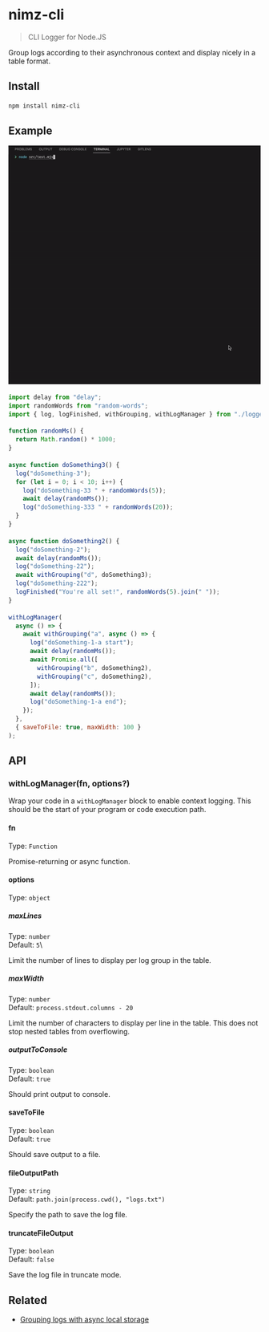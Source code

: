 # nimz-cli

> CLI Logger for Node.JS

Group logs according to their asynchronous context and display nicely in a table format.

## Install

```sh
npm install nimz-cli
```

## Example

![CLI Logger Demo](https://github.com/nibmz7/nimz-cli/blob/main/cli-logger.gif?raw=true)

```js
import delay from "delay";
import randomWords from "random-words";
import { log, logFinished, withGrouping, withLogManager } from "./logger.js";

function randomMs() {
  return Math.random() * 1000;
}

async function doSomething3() {
  log("doSomething-3");
  for (let i = 0; i < 10; i++) {
    log("doSomething-33 " + randomWords(5));
    await delay(randomMs());
    log("doSomething-333 " + randomWords(20));
  }
}

async function doSomething2() {
  log("doSomething-2");
  await delay(randomMs());
  log("doSomething-22");
  await withGrouping("d", doSomething3);
  log("doSomething-222");
  logFinished("You're all set!", randomWords(5).join(" "));
}

withLogManager(
  async () => {
    await withGrouping("a", async () => {
      log("doSomething-1-a start");
      await delay(randomMs());
      await Promise.all([
        withGrouping("b", doSomething2),
        withGrouping("c", doSomething2),
      ]);
      await delay(randomMs());
      log("doSomething-1-a end");
    });
  },
  { saveToFile: true, maxWidth: 100 }
);
```

## API

### withLogManager(fn, options?)

Wrap your code in a `withLogManager` block to enable context logging. This should be the start of your program or code execution path.

#### fn

Type: `Function`

Promise-returning or async function.

#### options

Type: `object`

##### maxLines

Type: `number`\
Default: `5`\

Limit the number of lines to display per log group in the table.

##### maxWidth

Type: `number`\
Default: `process.stdout.columns - 20`

Limit the number of characters to display per line in the table. This does not stop nested tables from overflowing.

##### outputToConsole

Type: `boolean`\
Default: `true`

Should print output to console.

#### saveToFile

Type: `boolean`\
Default: `true`

Should save output to a file.

#### fileOutputPath

Type: `string`\
Default: `path.join(process.cwd(), "logs.txt")`

Specify the path to save the log file.

#### truncateFileOutput

Type: `boolean`\
Default: `false`

Save the log file in truncate mode.

## Related

- [Grouping logs with async local storage](https://nimz.dev/posts/grouping-logs-with-async-local-storage)
